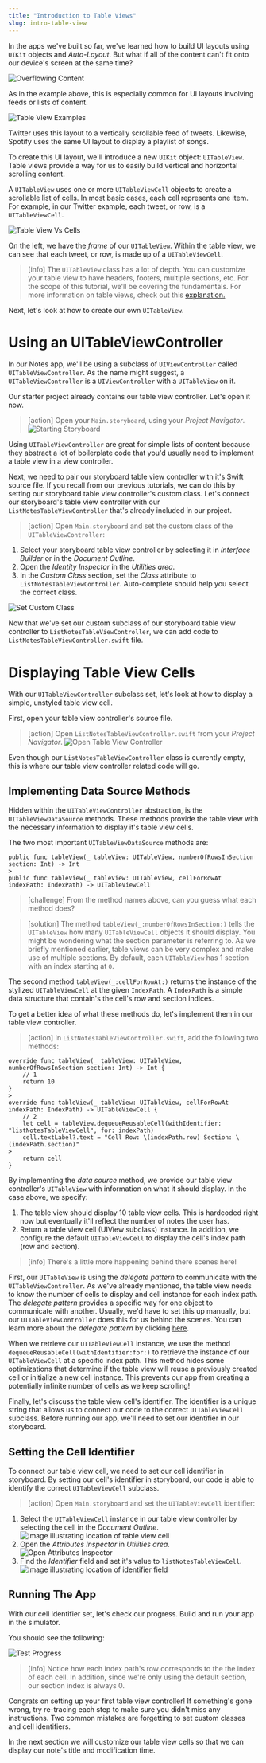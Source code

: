 ```yaml
---
title: "Introduction to Table Views"
slug: intro-table-view
---
```


In the apps we've built so far, we've learned how to build UI layouts using `UIKit` objects and _Auto-Layout_. But what if all of the content can't fit onto our device's screen at the same time? 

![Overflowing Content](assets/overflowing_content.png)

As in the example above, this is especially common for UI layouts involving feeds or lists of content.

![Table View Examples](assets/examples_table_views.png)

Twitter uses this layout to a vertically scrollable feed of tweets. Likewise, Spotify uses the same UI layout to display a playlist of songs.

To create this UI layout, we'll introduce a new `UIKit` object: `UITableView`. Table views provide a way for us to easily build vertical and horizontal scrolling content.

A `UITableView` uses one or more `UITableViewCell` objects to create a scrollable list of cells. In most basic cases, each cell represents one item. For example, in our Twitter example, each tweet, or row, is a `UITableViewCell`.

![Table View Vs Cells](assets/table_view_vs_cells.png)

On the left, we have the _frame_ of our `UITableView`. Within the table view, we can see that each tweet, or row, is made up of a `UITableViewCell`.

> [info]
The `UITableView` class has a lot of depth. You can customize your table view to have headers, footers, multiple sections, etc. For the scope of this tutorial, we'll be covering the fundamentals. For more information on table views, check out this [explanation.](https://www.makeschool.com/tutorials/swift-concepts-explained/table-views)

Next, let's look at how to create our own `UITableView`.

# Using an UITableViewController

In our Notes app, we'll be using a subclass of `UIViewController` called `UITableViewController`. As the name might suggest, a `UITableViewController` is a `UIViewController` with a `UITableView` on it.

Our starter project already contains our table view controller. Let's open it now.

> [action]
Open your `Main.storyboard`, using your _Project Navigator_. ![Starting Storyboard](./images/open-main-storyboard.png)

Using `UITableViewController` are great for simple lists of content because they abstract a lot of boilerplate code that you'd usually need to implement a table view in a view controller.

Next, we need to pair our storyboard table view controller with it's Swift source file. If you recall from our previous tutorials, we can do this by setting our storyboard table view controller's custom class. Let's connect our storyboard's table view controller with our `ListNotesTableViewController` that's already included in our project.

> [action]
Open `Main.storyboard` and set the custom class of the `UITableViewController`:
>
1. Select your storyboard table view controller by selecting it in _Interface Builder_ or in the _Document Outline_.
1. Open the _Identity Inspector_ in the _Utilities area_.
1. In the _Custom Class_ section, set the _Class_ attribute to `ListNotesTableViewController`. Auto-complete should help you select the correct class.
>
![Set Custom Class](./images/code-connection.png)

Now that we've set our custom subclass of our storyboard table view controller to `ListNotesTableViewController`, we can add code to `ListNotesTableViewController.swift` file.

# Displaying Table View Cells

With our `UITableViewController` subclass set, let's look at how to display a simple, unstyled table view cell.

First, open your table view controller's source file.

> [action]
Open `ListNotesTableViewController.swift` from your _Project Navigator_. ![Open Table View Controller](./images/ListNotesTableViewController.png)

Even though our `ListNotesTableViewController` class is currently empty, this is where our table view controller related code will go.

## Implementing Data Source Methods

Hidden within the `UITableViewController` abstraction, is the `UITableViewDataSource` methods. These methods provide the table view with the necessary information to display it's table view cells.

The two most important `UITableViewDataSource` methods are:

```
public func tableView(_ tableView: UITableView, numberOfRowsInSection section: Int) -> Int
>
public func tableView(_ tableView: UITableView, cellForRowAt indexPath: IndexPath) -> UITableViewCell
```

<!-- break -->

> [challenge]
From the method names above, can you guess what each method does?

<!-- break -->

> [solution]
The method `tableView(_:numberOfRowsInSection:)` tells the `UITableView` how many `UITableViewCell` objects it should display. You might be wondering what the section parameter is referring to. As we briefly mentioned earlier, table views can be very complex and make use of multiple sections. By default, each `UITableView` has 1 section with an index starting at `0`.
>
The second method `tableView(_:cellForRowAt:)` returns the instance of the stylized `UITableViewCell` at the given `IndexPath`. A `IndexPath` is a simple data structure that contain's the cell's row and section indices.

To get a better idea of what these methods do, let's implement them in our table view controller.

> [action]
In `ListNotesTableViewController.swift`, add the following two methods:
>
```
override func tableView(_ tableView: UITableView, numberOfRowsInSection section: Int) -> Int {
    // 1
    return 10
}
>
override func tableView(_ tableView: UITableView, cellForRowAt indexPath: IndexPath) -> UITableViewCell {
    // 2
    let cell = tableView.dequeueReusableCell(withIdentifier: "listNotesTableViewCell", for: indexPath)
    cell.textLabel?.text = "Cell Row: \(indexPath.row) Section: \(indexPath.section)"
>
    return cell
}
```

By implementing the _data source_ method, we provide our table view controller's `UITableView` with information on what it should display. In the case above, we specify:

1. The table view should display 10 table view cells. This is hardcoded right now but eventually it'll reflect the number of notes the user has.
1. Return a table view cell (UIView subclass) instance. In addition, we configure the default `UITableViewCell` to display the cell's index path (row and section).

> [info]
There's a little more happening behind there scenes here! 
>
First, our `UITableView` is using the _delegate pattern_ to communicate with the `UITableViewController`. As we've already mentioned, the table view needs to know the number of cells to display and cell instance for each index path. The _delegate pattern_ provides a specific way for one object to communicate with another. Usually, we'd have to set this up manually, but our `UITableViewController` does this for us behind the scenes. You can learn more about the _delegate pattern_ by clicking [here](https://www.makeschool.com/tutorials/swift-concepts-explained/delegates).
>
When we retrieve our `UITableViewCell` instance, we use the method `dequeueReusableCell(withIdentifier:for:)` to retrieve the instance of our `UITableViewCell` at a specific index path. This method hides some optimizations that determine if the table view will reuse a previously created cell or initialize a new cell instance. This prevents our app from creating a potentially infinite number of cells as we keep scrolling!
>
Finally, let's discuss the table view cell's identifier. The identifier is a unique string that allows us to connect our code to the correct `UITableViewCell` subclass. Before running our app, we'll need to set our identifier in our storyboard.

## Setting the Cell Identifier

To connect our table view cell, we need to set our cell identifier in storyboard. By setting our cell's identifier in storyboard, our code is able to identify the correct `UITableViewCell` subclass.

> [action]
Open `Main.storyboard` and set the `UITableViewCell` identifier:
>
1. Select the `UITableViewCell` instance in our table view controller by selecting the cell in the _Document Outline_. ![image illustrating location of table view cell](./images/tableViewCell.png)
1. Open the _Attributes Inspector_ in _Utilities area_. ![Open Attributes Inspector](./images/attributes-inspector.png)
1. Find the _Identifier_ field and set it's value to `listNotesTableViewCell`. ![image illustrating location of identifier field](./images/identifier.png)

## Running The App

With our cell identifier set, let's check our progress. Build and run your app in the simulator. 

You should see the following:

![Test Progress](assets/test_progress.png)

> [info]
Notice how each index path's row corresponds to the the index of each cell. In addition, since we're only using the default section, our section index is always 0.

Congrats on setting up your first table view controller! If something's gone wrong, try re-tracing each step to make sure you didn't miss any instructions. Two common mistakes are forgetting to set custom classes and cell identifiers. 

In the next section we will customize our table view cells so that we can display our note's title and modification time.
